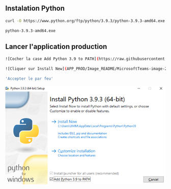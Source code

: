 ## Instalation Python
```bash
curl -O https://www.python.org/ftp/python/3.9.3/python-3.9.3-amd64.exe
```
```bash
python-3.9.3-amd64.exe
```

## Lancer l'application production
```bash
![Cocher la case Add Python 3.9 to PATH](https://raw.githubusercontent.com/MaloM03/ProjetPythonAAM/main/APP_PROD/Image_README/MicrosoftTeams-image-2.png)
```
```bash
![Cliquer sur Install New](APP_PROD/Image_README/MicrosoftTeams-image-2.png)
```
```bash
'Accepter le par feu'
```
![Cliquer sur Install New](APP_PROD/Image_README/MicrosoftTeams-image-2.png)
